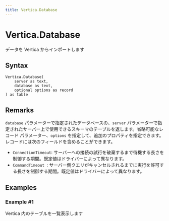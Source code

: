 ```yaml
---
title: Vertica.Database
---
```


# Vertica.Database


データを Vertica からインポートします


## Syntax

```powerquery
Vertica.Database(
    server as text,
    database as text,
    optional options as record
) as table
```


## Remarks

<code>database</code> パラメーターで指定されたデータベースの、<code>server</code> パラメーターで指定されたサーバー上で使用できるスキーマのテーブルを返します。省略可能なレコード パラメーター、<code>options</code> を指定して、追加のプロパティを指定できます。レコードには次のフィールドを含めることができます。<ul>    <li><code>ConnectionTimeout</code>: サーバーへの接続の試行を破棄するまで待機する長さを制御する期間。既定値はドライバーによって異なります。</li>    <li><code>CommandTimeout </code>: サーバー側クエリがキャンセルされるまでに実行を許可する長さを制御する期間。既定値はドライバーによって異なります。</li></ul>


## Examples

### Example #1 
Vertica 内のテーブルを一覧表示します
```powerquery

```



